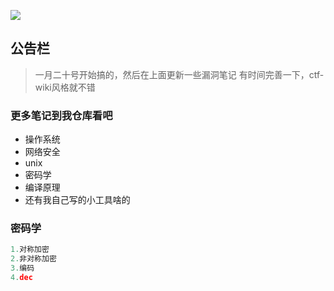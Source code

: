 ![](https://gimg2.baidu.com/image_search/src=http%3A%2F%2Finews.gtimg.com%2Fnewsapp_bt%2F0%2F13280748528%2F1000.jpg&refer=http%3A%2F%2Finews.gtimg.com&app=2002&size=f9999,10000&q=a80&n=0&g=0n&fmt=jpeg?sec=1645430266&t=561710fc54f327167a3f3818c7ff4984)
## 公告栏

> 一月二十号开始搞的，然后在上面更新一些漏洞笔记
> 有时间完善一下，ctf-wiki风格就不错

### 更多笔记到我仓库看吧

* 操作系统
* 网络安全
* unix
* 密码学
* 编译原理
* 还有我自己写的小工具啥的

### 密码学

```c
1.对称加密
2.非对称加密
3.编码
4.dec
```

